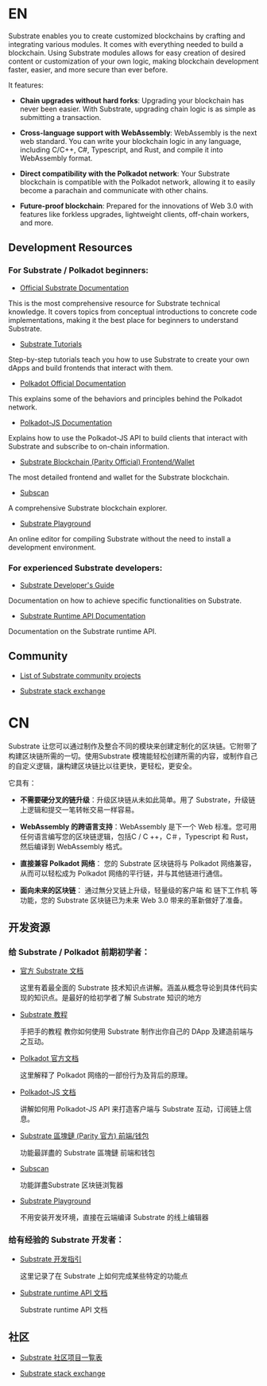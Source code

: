 # EN

Substrate enables you to create customized blockchains by crafting and integrating various modules. It comes with everything needed to build a blockchain. Using Substrate modules allows for easy creation of desired content or customization of your own logic, making blockchain development faster, easier, and more secure than ever before.

It features:

- **Chain upgrades without hard forks**: Upgrading your blockchain has never been easier. With Substrate, upgrading chain logic is as simple as submitting a transaction.

- **Cross-language support with WebAssembly**: WebAssembly is the next web standard. You can write your blockchain logic in any language, including C/C++, C#, Typescript, and Rust, and compile it into WebAssembly format.

- **Direct compatibility with the Polkadot network**: Your Substrate blockchain is compatible with the Polkadot network, allowing it to easily become a parachain and communicate with other chains.

- **Future-proof blockchain**: Prepared for the innovations of Web 3.0 with features like forkless upgrades, lightweight clients, off-chain workers, and more.

## Development Resources

### For Substrate / Polkadot beginners:

- [Official Substrate Documentation](https://docs.substrate.io)

This is the most comprehensive resource for Substrate technical knowledge. It covers topics from conceptual introductions to concrete code implementations, making it the best place for beginners to understand Substrate.

- [Substrate Tutorials](https://docs.substrate.io/tutorials/)

Step-by-step tutorials teach you how to use Substrate to create your own dApps and build frontends that interact with them.

- [Polkadot Official Documentation](https://wiki.polkadot.network/)

This explains some of the behaviors and principles behind the Polkadot network.

- [Polkadot-JS Documentation](https://polkadot.js.org/docs/)

Explains how to use the Polkadot-JS API to build clients that interact with Substrate and subscribe to on-chain information.

- [Substrate Blockchain (Parity Official) Frontend/Wallet](https://polkadot.js.org/apps/#/explorer)

The most detailed frontend and wallet for the Substrate blockchain.

- [Subscan](https://www.subscan.io/)

A comprehensive Substrate blockchain explorer.

- [Substrate Playground](https://docs.substrate.io/playground/)

An online editor for compiling Substrate without the need to install a development environment.

### For experienced Substrate developers:

- [Substrate Developer's Guide](https://docs.substrate.io/reference/how-to-guides/)

Documentation on how to achieve specific functionalities on Substrate.

- [Substrate Runtime API Documentation](https://docs.substrate.io/reference/runtime-apis/)

Documentation on the Substrate runtime API.

## Community

- [List of Substrate community projects](https://github.com/substrate-developer-hub/awesome-substrate)

- [Substrate stack exchange](https://substrate.stackexchange.com/)

# CN

Substrate 让您可以通过制作及整合不同的模块来创建定制化的区块链。它附带了构建区块链所需的一切。使用Substrate 模塊能轻松创建所需的内容，或制作自己的自定义逻辑，讓构建区块链比以往更快，更轻松，更安全。

它具有：

- **不需要硬分叉的链升级**：升级区块链从未如此简单。用了 Substrate，升级链上逻辑和提交一笔转帐交易一样容易。

- **WebAssembly 的跨语言支持**：WebAssembly 是下一个 Web 标准。您可用任何语言编写您的区块链逻辑，包括C / C ++，C＃，Typescript 和 Rust，然后编译到 WebAssembly 格式。

- **直接兼容 Polkadot 网络**： 您的 Substrate 区块链将与 Polkadot 网络兼容，从而可以轻松成为 Polkadot 网络的平行链，并与其他链进行通信。

- **面向未来的区块链**： 通过無分叉链上升级，轻量级的客户端 和 链下工作机 等功能，您的 Substrate 区块链已为未来 Web 3.0 带来的革新做好了准备。

## 开发资源

### 给 Substrate / Polkadot 前期初学者：

- [官方 Substrate 文档](https://docs.substrate.io)

  这里有着最全面的 Substrate 技术知识点讲解。涵盖从概念导论到具体代码实现的知识点。是最好的给初学者了解 Substrate 知识的地方

- [Substrate 教程](https://docs.substrate.io/tutorials/)

  手把手的教程 教你如何使用 Substrate 制作出你自己的 DApp 及建造前端与之互动。

- [Polkadot 官方文档](https://wiki.polkadot.network/)

  这里解释了 Polkadot 网络的一部份行为及背后的原理。

- [Polkadot-JS 文档](https://polkadot.js.org/docs/)

  讲解如何用 Polkadot-JS API 来打造客户端与 Substrate 互动，订阅链上信息。

- [Substrate 區塊鏈 (Parity 官方) 前端/钱包](https://polkadot.js.org/apps/#/explorer)

  功能最詳盡的 Substrate 區塊鏈 前端和钱包

- [Subscan](https://www.subscan.io/)

  功能詳盡Substrate 区块链浏覧器

- [Substrate Playground](https://docs.substrate.io/playground/)

  不用安装开发环境，直接在云端编译 Substrate 的线上编辑器

### 给有经验的 Substrate 开发者：

- [Substrate 开发指引](https://docs.substrate.io/reference/how-to-guides/)

  这里记录了在 Substrate 上如何完成某些特定的功能点

- [Substrate runtime API 文档](https://docs.substrate.io/reference/runtime-apis/)

  Substrate runtime API 文档

## 社区

- [Substrate 社区项目一覧表](https://github.com/substrate-developer-hub/awesome-substrate)

- [Substrate stack exchange](https://substrate.stackexchange.com/)
